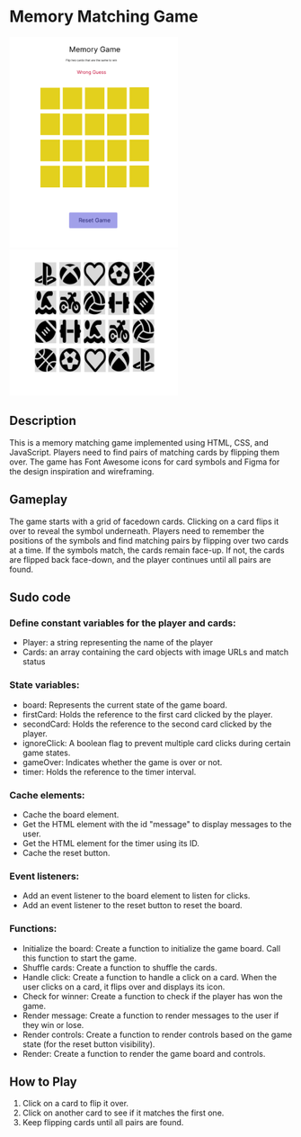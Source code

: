 # Memory Matching Game

<img src="wireframe/wireframe.png" alt="Game wireframe" width="300">
<img src="wireframe/onClick.png" alt="Icons for when card is flipped" width="300">


## Description

This is a memory matching game implemented using HTML, CSS, and JavaScript. Players need to find pairs of matching cards by flipping them over. The game has Font Awesome icons for card symbols and Figma for the design inspiration and wireframing.

## Gameplay

The game starts with a grid of facedown cards. Clicking on a card flips it over to reveal the symbol underneath. Players need to remember the positions of the symbols and find matching pairs by flipping over two cards at a time. If the symbols match, the cards remain face-up. If not, the cards are flipped back face-down, and the player continues until all pairs are found.

## Sudo code

### Define constant variables for the player and cards:
- Player: a string representing the name of the player
- Cards: an array containing the card objects with image URLs and match status

### State variables:
- board: Represents the current state of the game board.
- firstCard: Holds the reference to the first card clicked by the player.
- secondCard: Holds the reference to the second card clicked by the player.
- ignoreClick: A boolean flag to prevent multiple card clicks during certain game states.
- gameOver: Indicates whether the game is over or not.
- timer: Holds the reference to the timer interval.

### Cache elements:
- Cache the board element.
- Get the HTML element with the id "message" to display messages to the user.
- Get the HTML element for the timer using its ID.
- Cache the reset button.

### Event listeners:
- Add an event listener to the board element to listen for clicks.
- Add an event listener to the reset button to reset the board.

### Functions:
- Initialize the board: Create a function to initialize the game board. Call this function to start the game.
- Shuffle cards: Create a function to shuffle the cards.
- Handle click: Create a function to handle a click on a card. When the user clicks on a card, it flips over and displays its icon.
- Check for winner: Create a function to check if the player has won the game.
- Render message: Create a function to render messages to the user if they win or lose.
- Render controls: Create a function to render controls based on the game state (for the reset button visibility).
- Render: Create a function to render the game board and controls.

## How to Play

1. Click on a card to flip it over.
2. Click on another card to see if it matches the first one.
3. Keep flipping cards until all pairs are found.


